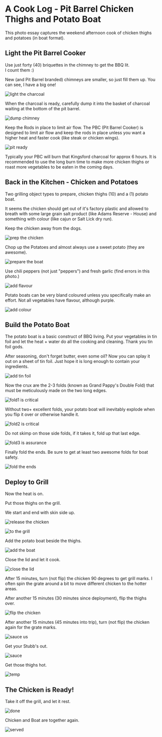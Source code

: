 # A Cook Log - Pit Barrel Chicken Thighs and Potato Boat
This photo essay captures the weekend afternoon cook of chicken thighs and potatoes (in boat format).

## Light the Pit Barrel Cooker
Use just forty (40) briquettes in the chimney to get the BBQ lit.  
I count them :) 

New (and Pit Barrel branded) chimneys are smaller, so just fill them up. You can see, I have a big one!

![light the charcoal](photos/charcoal.png)

When the charcoal is ready, carefully dump it into the basket of charcoal waiting at the bottom of the pit barrel.

![dump chimney](photos/chimney.png)

Keep the Rods in place to limit air flow. The PBC (Pit Barrel Cooker) is designed to limit air flow and keep the rods in place unless you want a higher heat and faster cook (like steak or chicken wings).

![pit ready](photos/pitready.png)

Typically your PBC will burn that Kingsford charcoal for approx 6 hours. It is recommended to use the long burn time to make more chicken thighs or roast more vegetables to be eaten in the coming days.

## Back in the Kitchen - Chicken and Potatoes
Two grilling object types to prepare, chicken thighs (10) and a (1) potato boat.

It seems the chicken should get out of it's factory plastic and allowed to breath with some large grain salt product (like Adams Reserve - House) and something with colour (like cajun or Salt Lick dry run).   

Keep the chicken away from the dogs. 

![prep the chicken](photos/chicken.png)

Chop up the Potatoes and almost always use a sweet potato (they are awesome).

![prepare the boat](photos/boata.png)

Use chili peppers (not just "peppers") and fresh garlic (find errors in this photo.)

![add flavour](photos/flava.png)

Potato boats can be very bland coloured unless you specifically make an effort. Not all vegetables have flavour, although purple.

![add colour](photos/colour.png)

## Build the Potato Boat
The potato boat is a basic construct of BBQ living. Put your vegetables in tin foil and let the heat + water do all the cooking and cleaning. Thank you tin foil gods. 

After seasoning, don't forget butter, even some oil? Now you can splay it out on a sheet of tin foil. Just hope it is long enough to contain your ingredients.

![add tin foil](photos/boatb.png)

Now the crux are the 2-3 folds (known as Grand Pappy's Double Fold) that must be meticulously made on the two long edges. 

![fold1 is critical](photos/fold1.png)

Without two+ excellent folds, your potato boat will inevitably explode when you flip it over or otherwise handle it.

![fold2 is critical](photos/fold2.png)

Do not skimp on those side folds, if it takes it, fold up that last edge.

![fold3 is assurance](photos/fold3.png)

Finally fold the ends. Be sure to get at least two awesome folds for boat safety.

![fold the ends](photos/fold4.png)

## Deploy to Grill

Now the heat is on. 

Put those thighs on the grill.

We start and end with skin side up.

![release the chicken](photos/release.png)

![to the grill](photos/releaseb.png)

Add the potato boat beside the thighs.

![add the boat](photos/addboat.png)

Close the lid and let it cook.

![close the lid](photos/closelid.png)

After 15 minutes, turn (not flip) the chicken 90 degrees to get grill marks. I often spin the grate around a bit to move different chicken to the hotter areas.

After another 15 minutes (30 minutes since deployment), flip the thighs over.

![flip the chicken](photos/flip.png)

After another 15 minutes (45 minutes into trip), turn (not flip) the chicken again for the grate marks.

![sauce us](photos/sauceus.png)

Get your Stubb's out.

![sauce](photos/sauce.png)

Get those thighs hot.

![temp](photos/temp.png)


## The Chicken is Ready!
Take it off the grill, and let it rest.

![done](photos/done.png)

Chicken and Boat are together again.

![served](photos/served.png)



